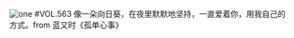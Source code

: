 ![one](http://image.wufazhuce.com/FqRnDKmz1h1i-fsXphWs_HncOsKY)
#VOL.563
像一朵向日葵，在夜里默默地坚持，一直爱着你，用我自己的方式。from 蓝又时《孤单心事》